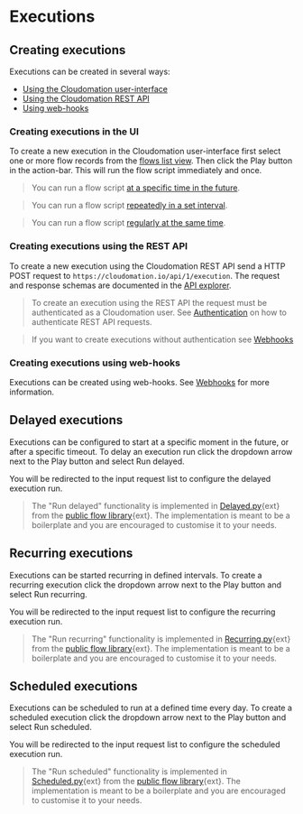 # Executions

## Creating executions

Executions can be created in several ways:

* [Using the Cloudomation user-interface](#creatingexecutionsintheui)
* [Using the Cloudomation REST API](#creatingexecutionsusingtherestapi)
* [Using web-hooks](#creatingexecutionsusingwebhooks)

### Creating executions in the UI

To create a new execution in the Cloudomation user-interface first select one
or more flow records from the [flows list view](/flows). Then click the
<span class="text-success"><i class="fa fa-play"></i><span class="ml-1">Play</span></span>
button in the action-bar. This will run the flow script immediately and once.

> <i class="fa fa-info-circle fa-2x text-info"></i> You can run a flow script [at a specific time in the future](#delayedexecutions).

> <i class="fa fa-info-circle fa-2x text-info"></i> You can run a flow script [repeatedly in a set interval](#recurringexecutions).

> <i class="fa fa-info-circle fa-2x text-info"></i> You can run a flow script [regularly at the same time](#scheduledexecutions).

### Creating executions using the REST API

To create a new execution using the Cloudomation REST API send a HTTP POST
request to `https://cloudomation.io/api/1/execution`. The request and response
schemas are documented in the [API explorer](/explorer).

> <i class="fa fa-info-circle fa-2x text-info"></i> To create an execution using the REST API
the request must be authenticated as a Cloudomation user. See
[Authentication](Authentication) on how to authenticate
REST API requests.

> <i class="fa fa-info-circle fa-2x text-info"></i> If you want to create executions without
authentication see [Webhooks](Webhooks)

### Creating executions using web-hooks

Executions can be created using web-hooks. See [Webhooks](Webhooks) for more
information.

## Delayed executions

Executions can be configured to start at a specific moment in the future, or
after a specific timeout. To delay an execution run click the dropdown arrow
next to the
<span class="text-success"><i class="fa fa-play"></i><span class="ml-1">Play</span><i class="ml-1 fa fa-caret-down"></i></span>
button and select
<span class="text-success"><i class="fa fa-clock-o"></i><span class="ml-1">Run delayed</span></span>.

You will be redirected to the input request list to configure the delayed execution run.

> <i class="fa fa-info-circle fa-2x text-info"></i> The "Run delayed" functionality is
implemented in [Delayed.py](https://github.com/starflows/library/blob/master/Delayed.py){ext}
from the [public flow library](https://github.com/starflows/library){ext}.
The implementation is meant to be a boilerplate and you are encouraged to
customise it to your needs.

## Recurring executions

Executions can be started recurring in defined intervals. To create a recurring execution click the dropdown arrow next to the
<span class="text-success"><i class="fa fa-play"></i><span class="ml-1">Play</span><i class="ml-1 fa fa-caret-down"></i></span>
button and select
<span class="text-success"><i class="fa fa-repeat"></i><span class="ml-1">Run recurring</span></span>.

You will be redirected to the input request list to configure the recurring execution run.

> <i class="fa fa-info-circle fa-2x text-info"></i> The "Run recurring" functionality is
implemented in [Recurring.py](https://github.com/starflows/library/blob/master/Recurring.py){ext}
from the [public flow library](https://github.com/starflows/library){ext}.
The implementation is meant to be a boilerplate and you are encouraged to
customise it to your needs.

## Scheduled executions

Executions can be scheduled to run at a defined time every day. To create a scheduled execution click the dropdown arrow next to the
<span class="text-success"><i class="fa fa-play"></i><span class="ml-1">Play</span><i class="ml-1 fa fa-caret-down"></i></span>
button and select
<span class="text-success"><i class="fa fa-calendar"></i><span class="ml-1">Run scheduled</span></span>.

You will be redirected to the input request list to configure the scheduled execution run.

> <i class="fa fa-info-circle fa-2x text-info"></i> The "Run scheduled" functionality is
implemented in [Scheduled.py](https://github.com/starflows/library/blob/master/Scheduled.py){ext}
from the [public flow library](https://github.com/starflows/library){ext}.
The implementation is meant to be a boilerplate and you are encouraged to
customise it to your needs.
